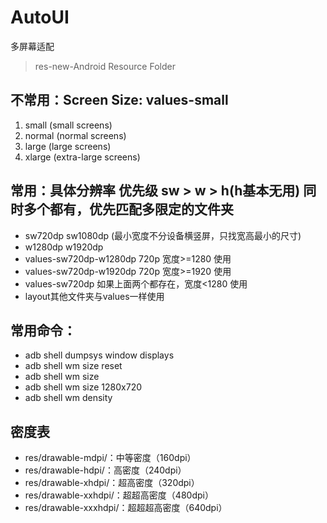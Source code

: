 # AutoUI
多屏幕适配
> res-new-Android Resource Folder

## 不常用：Screen Size:  values-small
1. small (small screens)
2. normal (normal screens)
3. large (large screens)
4. xlarge (extra-large screens)

## 常用：具体分辨率 优先级 sw > w > h(h基本无用)  同时多个都有，优先匹配多限定的文件夹
* sw720dp sw1080dp (最小宽度不分设备横竖屏，只找宽高最小的尺寸)
* w1280dp w1920dp
* values-sw720dp-w1280dp    720p 宽度>=1280 使用
* values-sw720dp-w1920dp    720p 宽度>=1920 使用
* values-sw720dp            如果上面两个都存在，宽度<1280 使用
* layout其他文件夹与values一样使用

## 常用命令：
* adb shell dumpsys window displays
* adb shell wm size reset
* adb shell wm size
* adb shell wm size 1280x720
* adb shell wm density

## 密度表
* res/drawable-mdpi/：中等密度（160dpi）
* res/drawable-hdpi/：高密度（240dpi）
* res/drawable-xhdpi/：超高密度（320dpi）
* res/drawable-xxhdpi/：超超高密度（480dpi）
* res/drawable-xxxhdpi/：超超超高密度（640dpi）

